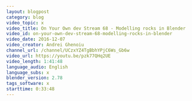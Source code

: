 ```yaml
---
layout: blogpost
category: blog
video_topic: x
video_title: On Your Own dev Stream 68 - Modelling rocks in Blender
video_id: on-your-own-dev-stream-68-modelling-rocks-in-blender
video_date: 2016-12-07
video_creator: Andrei Ghenoiu
channel_url: /channel/UCzxYZ4TgBbhYPjC6Ws_Gb6w
video_url: https://youtu.be/pzk77QHq2UE
video_length: 1:41:48
language_audio: English
language_subs: x
blender_version: 2.78
tags_software: x
starttime: 0:33:48
---
```

